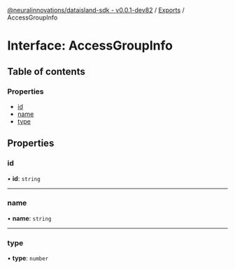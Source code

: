 [@neuralinnovations/dataisland-sdk - v0.0.1-dev82](../../README.md) / [Exports](../modules.md) / AccessGroupInfo

# Interface: AccessGroupInfo

## Table of contents

### Properties

- [id](AccessGroupInfo.md#id)
- [name](AccessGroupInfo.md#name)
- [type](AccessGroupInfo.md#type)

## Properties

### id

• **id**: `string`

___

### name

• **name**: `string`

___

### type

• **type**: `number`
